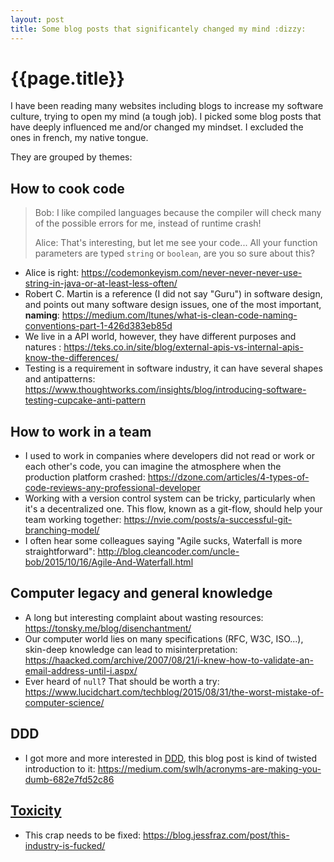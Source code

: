 ```yaml
---
layout: post
title: Some blog posts that significantely changed my mind :dizzy:
---
```


# {{page.title}}

I have been reading many websites including blogs to increase 
my software culture, trying to open my mind (a tough job). I picked some blog posts that have deeply 
influenced me and/or changed my mindset. I excluded the ones in french, my native tongue.

They are grouped by themes:

## How to cook code 

> Bob: I like compiled languages because the compiler will check many of the possible errors for me, instead of runtime crash!
>
> Alice: That's interesting, but let me see your code... All your function parameters are typed `string` or `boolean`, are you so sure about this?
- Alice is right: https://codemonkeyism.com/never-never-never-use-string-in-java-or-at-least-less-often/
- Robert C. Martin is a reference (I did not say "Guru") in software design, and points out many software design issues, one of the most important, **naming**: https://medium.com/ltunes/what-is-clean-code-naming-conventions-part-1-426d383eb85d
- We live in a API world, however, they have different purposes and natures : https://teks.co.in/site/blog/external-apis-vs-internal-apis-know-the-differences/
- Testing is a requirement in software industry, it can have several shapes and antipatterns: https://www.thoughtworks.com/insights/blog/introducing-software-testing-cupcake-anti-pattern

## How to work in a team

- I used to work in companies where developers did not read or work or each other's code, you can imagine the atmosphere when the production platform crashed: https://dzone.com/articles/4-types-of-code-reviews-any-professional-developer
- Working with a version control system can be tricky, particularly when it's a decentralized one. This flow, known as a git-flow, should help your team working together: https://nvie.com/posts/a-successful-git-branching-model/
- I often hear some colleagues saying "Agile sucks, Waterfall is more straightforward": http://blog.cleancoder.com/uncle-bob/2015/10/16/Agile-And-Waterfall.html


## Computer legacy and general knowledge

- A long but interesting complaint about wasting resources: https://tonsky.me/blog/disenchantment/
- Our computer world lies on many specifications (RFC, W3C, ISO...), skin-deep knowledge can lead to misinterpretation: https://haacked.com/archive/2007/08/21/i-knew-how-to-validate-an-email-address-until-i.aspx/
- Ever heard of `null`? That should be worth a try: https://www.lucidchart.com/techblog/2015/08/31/the-worst-mistake-of-computer-science/


## DDD 

- I got more and more interested in [DDD](https://en.wikipedia.org/wiki/Domain-driven_design), this blog post is kind of twisted introduction to it: https://medium.com/swlh/acronyms-are-making-you-dumb-682e7fd52c86


## [Toxicity](https://www.youtube.com/watch?v=iywaBOMvYLI)

- This crap needs to be fixed: https://blog.jessfraz.com/post/this-industry-is-fucked/